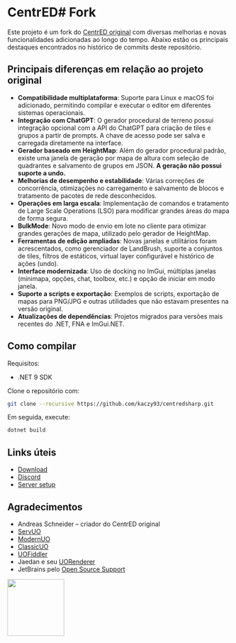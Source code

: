 # CentrED# Fork

Este projeto é um fork do [CentrED original](https://git.aksdb.de/aksdb/CentrED) com diversas melhorias e novas funcionalidades adicionadas ao longo do tempo. Abaixo estão os principais destaques encontrados no histórico de commits deste repositório.

## Principais diferenças em relação ao projeto original

- **Compatibilidade multiplataforma**: Suporte para Linux e macOS foi adicionado, permitindo compilar e executar o editor em diferentes sistemas operacionais.
- **Integração com ChatGPT**: O gerador procedural de terreno possui integração opcional com a API do ChatGPT para criação de tiles e grupos a partir de prompts. A chave de acesso pode ser salva e carregada diretamente na interface.
- **Gerador baseado em HeightMap**: Além do gerador procedural padrão, existe uma janela de geração por mapa de altura com seleção de quadrantes e salvamento de grupos em JSON. **A geração não possui suporte a undo.**
- **Melhorias de desempenho e estabilidade**: Várias correções de concorrência, otimizações no carregamento e salvamento de blocos e tratamento de pacotes de rede desconhecidos.
- **Operações em larga escala**: Implementação de comandos e tratamento de Large Scale Operations (LSO) para modificar grandes áreas do mapa de forma segura.
- **BulkMode**: Novo modo de envio em lote no cliente para otimizar grandes gerações de mapa, utilizado pelo gerador de HeightMap.
- **Ferramentas de edição ampliadas**: Novas janelas e utilitários foram acrescentados, como gerenciador de LandBrush, suporte a conjuntos de tiles, filtros de estáticos, virtual layer configurável e histórico de ações (undo).
- **Interface modernizada**: Uso de docking no ImGui, múltiplas janelas (minimapa, opções, chat, toolbox, etc.) e opção de iniciar em modo janela.
- **Suporte a scripts e exportação**: Exemplos de scripts, exportação de mapas para PNG/JPG e outras utilidades que não estavam presentes na versão original.
- **Atualizações de dependências**: Projetos migrados para versões mais recentes do .NET, FNA e ImGui.NET.

## Como compilar

Requisitos:
- .NET 9 SDK

Clone o repositório com:

```bash
git clone --recursive https://github.com/kaczy93/centredsharp.git
```

Em seguida, execute:

```bash
dotnet build
```

## Links úteis

- [Download](https://kaczy93.github.io/centredsharp/#/Download/)
- [Discord](https://discord.gg/zpNCv36fQ8)
- [Server setup](https://github.com/kaczy93/centredsharp/wiki/Server-setup)

## Agradecimentos

- Andreas Schneider – criador do CentrED original
- [ServUO](https://github.com/ServUO/ServUO)
- [ModernUO](https://github.com/modernuo/ModernUO)
- [ClassicUO](https://github.com/ClassicUO/ClassicUO)
- [UOFiddler](https://github.com/polserver/UOFiddler)
- Jaedan e seu [UORenderer](https://github.com/jaedan/UORenderer)
- JetBrains pelo [Open Source Support](https://jb.gg/OpenSourceSupport)

<img src="https://resources.jetbrains.com/storage/products/company/brand/logos/jb_beam.png" width="128" height="128" />
